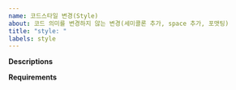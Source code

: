 ```yaml
---
name: 코드스타일 변경(Style)
about: 코드 의미를 변경하지 않는 변경(세미콜론 추가, space 추가, 포맷팅)
title: "style: "
labels: style
---
```


**Descriptions**
<!--
    Clearly describe what you are looking to change and why.
    무엇을 바꿀 것이고, 왜 바꿔야하는지 설명해주세요.
-->

**Requirements**
<!--
    - [ ] There is no drop in test coverage.
    - [ ] test coverage 가 떨어지지 않음
-->